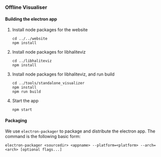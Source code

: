 ### Offline Visualiser

#### Building the electron app

1. Install node packages for the website
    ```
    cd ../../website
    npm install
    ```
    
2. Install node packages for libhaliteviz
    ```
    cd ../libhaliteviz
    npm install
    ```
    
3. Install node packages for libhaliteviz, and run build
    ```
    cd ../tools/standalone_visualizer
    npm install
    npm run build
    ```
4. Start the app
    ```
    npm start
    ```

#### Packaging

We use `electron-packager` to package and distribute the electron app. The command is the following basic form:
      
```
electron-packager <sourcedir> <appname> --platform=<platform> --arch=<arch> [optional flags...]
```
